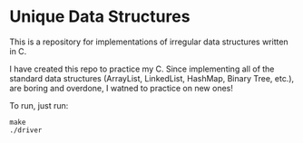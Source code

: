 Unique Data Structures
==

This is a repository for implementations of irregular data structures written in C.

I have created this repo to practice my C. Since implementing all of the standard data structures (ArrayList, LinkedList, HashMap, Binary Tree, etc.), are boring and overdone, I watned to practice on new ones!

To run, just run:

	make
	./driver
	
